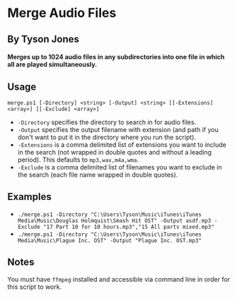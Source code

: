 # Merge Audio Files
## By Tyson Jones
#### Merges up to 1024 audio files in any subdirectories into one file in which all are played simultaneously.

## Usage
`merge.ps1 [-Directory] <string> [-Output] <string> [[-Extensions] <array>] [[-Exclude] <array>]`

- `-Directory` specifies the directory to search in for audio files.
- `-Output` specifies the output filename with extension (and path if you don't want to put it in the directory where you run the script).
- `-Extensions` is a comma delimited list of extensions you want to include in the search (not wrapped in double quotes and without a leading period). This defaults to `mp3,wav,m4a,wma`.
- `-Exclude` is a comma delimited list of filenames you want to exclude in the search (each file name wrapped in double quotes). 

## Examples
- `./merge.ps1 -Directory "C:\Users\Tyson\Music\iTunes\iTunes Media\Music\Douglas Holmquist\Smash Hit OST" -Output asdf.mp3 -Exclude "17 Part 10 for 10 hours.mp3","15 All parts mixed.mp3"`
- `./merge.ps1 -Directory "C:\Users\Tyson\Music\iTunes\iTunes Media\Music\Plague Inc. OST" -Output "Plague Inc. OST.mp3"`

## Notes
You must have `ffmpeg` installed and accessible via command line in order for this script to work.